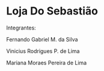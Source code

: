 # Loja Do Sebastião

Integrantes:

Fernando Gabriel M. da Silva

Vinicius Rodrigues P. de Lima

Mariana Moraes Pereira de Lima
